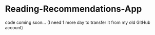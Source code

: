 # Reading-Recommendations-App

code coming soon...
(I need 1 more day to transfer it from my old GitHub account)
